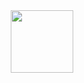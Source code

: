 <div id="header" align="center">
  <img src="https://media.giphy.com/media/vrxxqQbyRxYi6scCjT/giphy.gif" width="100"/>
</div>
